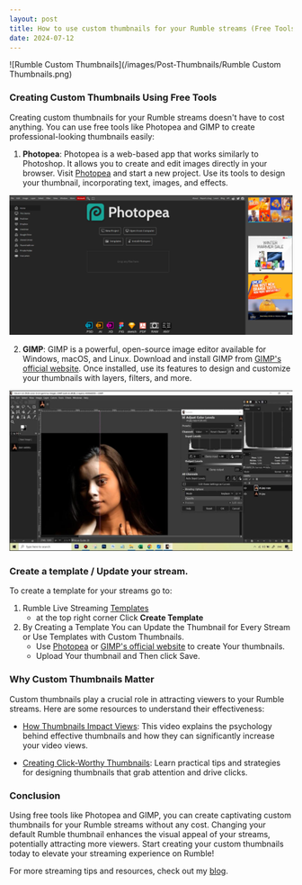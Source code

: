 ```yaml
---
layout: post
title: How to use custom thumbnails for your Rumble streams (Free Tools)
date: 2024-07-12
---
```


![Rumble Custom Thumbnails](/images/Post-Thumbnails/Rumble Custom Thumbnails.png)

### Creating Custom Thumbnails Using Free Tools

Creating custom thumbnails for your Rumble streams doesn't have to cost anything. You can use free tools like Photopea and GIMP to create professional-looking thumbnails easily:

1. **Photopea**: Photopea is a web-based app that works similarly to Photoshop. It allows you to create and edit images directly in your browser. Visit [Photopea](https://www.photopea.com/) and start a new project. Use its tools to design your thumbnail, incorporating text, images, and effects.

![photopea](/images/Rumble-Custom-Thumbnails/photopea.png)

2. **GIMP**: GIMP is a powerful, open-source image editor available for Windows, macOS, and Linux. Download and install GIMP from [GIMP's official website](https://www.gimp.org/). Once installed, use its features to design and customize your thumbnails with layers, filters, and more.

![gimp](/images/Rumble-Custom-Thumbnails/gimp.png)

### Create a template / Update your stream.

To create a template for your streams go to:
1. Rumble Live Streaming [Templates](https://rumble.com/account/content?type=live_templates)
    - at the top right corner Click **Create Template**
2. By Creating a Template You can Update the Thumbnail for Every Stream or Use Templates with Custom Thumbnails.
    - Use [Photopea](https://www.photopea.com/) or [GIMP's official website](https://www.gimp.org/) to create Your thumbnails.
    - Upload Your thumbnail and Then click Save.

### Why Custom Thumbnails Matter

Custom thumbnails play a crucial role in attracting viewers to your Rumble streams. Here are some resources to understand their effectiveness:

- [How Thumbnails Impact Views](https://www.youtube.com/watch?v=example1): This video explains the psychology behind effective thumbnails and how they can significantly increase your video views.
  
- [Creating Click-Worthy Thumbnails](https://www.youtube.com/watch?v=example2): Learn practical tips and strategies for designing thumbnails that grab attention and drive clicks.

### Conclusion

Using free tools like Photopea and GIMP, you can create captivating custom thumbnails for your Rumble streams without any cost. Changing your default Rumble thumbnail enhances the visual appeal of your streams, potentially attracting more viewers. Start creating your custom thumbnails today to elevate your streaming experience on Rumble!

For more streaming tips and resources, check out my [blog](https://tinyblogger.github.io).
